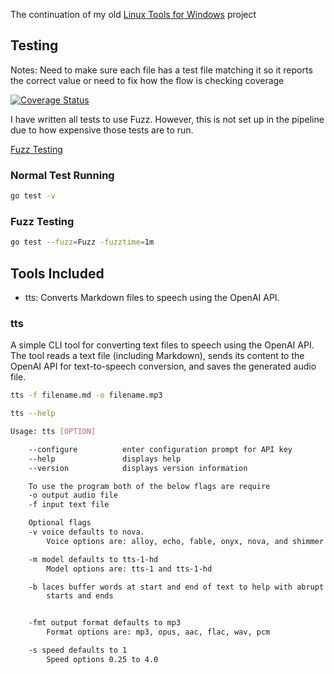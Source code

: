 The continuation of my old [Linux Tools for Windows](https://github.com/StevenDStanton/cli-tools-for-windows) project

## Testing

Notes: Need to make sure each file has a test file matching it so it reports the correct value or need to fix how the flow is checking coverage

[![Coverage Status](https://coveralls.io/repos/github/StevenDStanton/cli-tools/badge.svg?branch=master)](https://coveralls.io/github/StevenDStanton/cli-tools?branch=master)

I have written all tests to use Fuzz. However, this is not set up in the pipeline due to how expensive those tests are to run.

[Fuzz Testing](https://go.dev/doc/security/fuzz/)

### Normal Test Running

```bash
go test -v
```

### Fuzz Testing

```bash
go test --fuzz=Fuzz -fuzztime=1m
```

## Tools Included

- tts: Converts Markdown files to speech using the OpenAI API.

### tts

A simple CLI tool for converting text files to speech using the OpenAI API. The tool reads a text file (including Markdown), sends its content to the OpenAI API for text-to-speech conversion, and saves the generated audio file.

```bash
tts -f filename.md -o filename.mp3
```

```bash
tts --help

Usage: tts [OPTION]

	--configure          enter configuration prompt for API key
	--help               displays help
	--version            displays version information

	To use the program both of the below flags are require
	-o output audio file
	-f input text file

	Optional flags
	-v voice defaults to nova.
		Voice options are: alloy, echo, fable, onyx, nova, and shimmer

	-m model defaults to tts-1-hd
		Model options are: tts-1 and tts-1-hd

	-b laces buffer words at start and end of text to help with abrupt
		starts and ends


	-fmt output format defaults to mp3
		Format options are: mp3, opus, aac, flac, wav, pcm

	-s speed defaults to 1
		Speed options 0.25 to 4.0

```
